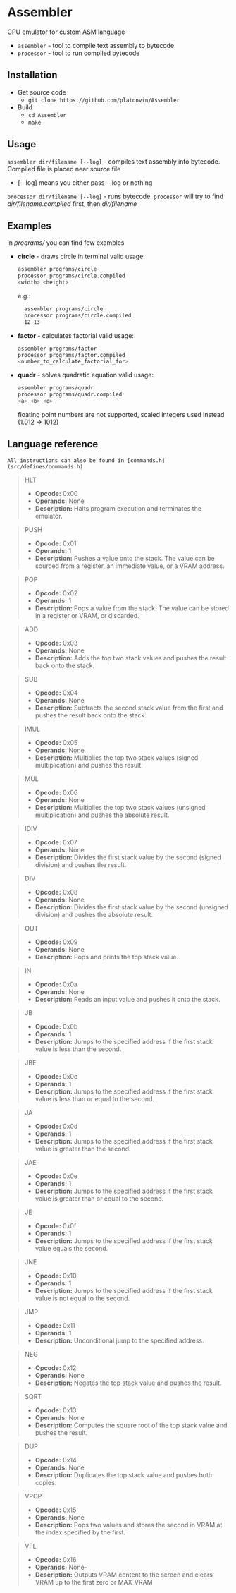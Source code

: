 
# Assembler

CPU emulator for custom ASM language

- `assembler` - tool to compile text assembly to bytecode
- `processor` - tool to run compiled bytecode

## Installation
- Get source code 
  - `git clone https://github.com/platonvin/Assembler`
- Build
  - `cd Assembler`
  - `make`


## Usage
`assembler dir/filename [--log]` - compiles text assembly into bytecode. Compiled file is placed near source file
 - [--log] means you either pass --log or nothing

`processor dir/filename [--log]` - runs bytecode. `processor` will try to find _dir/filename.compiled_ first, then _dir/filename_

## Examples
in _programs/_ you can find few examples
 - **circle** - draws circle in terminal
   valid usage:
     ```bash
     assembler programs/circle
     processor programs/circle.compiled
     <width> <height>
     ```
     e.g.:
      ```bash
        assembler programs/circle
        processor programs/circle.compiled
        12 13
     ```
 - **factor** - calculates factorial
   valid usage:
     ```bash
     assembler programs/factor
     processor programs/factor.compiled
     <number_to_calculate_factorial_for>
     ```
 - **quadr** - solves quadratic equation
    valid usage:
     ```bash
     assembler programs/quadr
     processor programs/quadr.compiled
     <a> <b> <c>
     ```
      floating point numbers are not supported, scaled integers used instead (1.012 -> 1012)

## Language reference
    All instructions can also be found in [commands.h](src/defines/commands.h)

> HLT
> - **Opcode:** 0x00
> - **Operands:** None
> - **Description:** Halts program execution and terminates the emulator.

> PUSH
> - **Opcode:** 0x01
> - **Operands:** 1
> - **Description:** Pushes a value onto the stack. The value can be sourced from a register, an immediate value, or a VRAM address.

> POP
> - **Opcode:** 0x02
> - **Operands:** 1
> - **Description:** Pops a value from the stack. The value can be stored in a register or VRAM, or discarded.

> ADD
> - **Opcode:** 0x03
> - **Operands:** None
> - **Description:** Adds the top two stack values and pushes the result back onto the stack.

> SUB
> - **Opcode:** 0x04
> - **Operands:** None
> - **Description:** Subtracts the second stack value from the first and pushes the result back onto the stack.

> IMUL
> - **Opcode:** 0x05
> - **Operands:** None
> - **Description:** Multiplies the top two stack values (signed multiplication) and pushes the result.

> MUL
> - **Opcode:** 0x06
> - **Operands:** None
> - **Description:** Multiplies the top two stack values (unsigned multiplication) and pushes the absolute result.

> IDIV
> - **Opcode:** 0x07
> - **Operands:** None
> - **Description:** Divides the first stack value by the second (signed division) and pushes the result.

> DIV
> - **Opcode:** 0x08
> - **Operands:** None
> - **Description:** Divides the first stack value by the second (unsigned division) and pushes the absolute result.

> OUT
> - **Opcode:** 0x09
> - **Operands:** None
> - **Description:** Pops and prints the top stack value.

> IN
> - **Opcode:** 0x0a
> - **Operands:** None
> - **Description:** Reads an input value and pushes it onto the stack.

> JB
> - **Opcode:** 0x0b
> - **Operands:** 1
> - **Description:** Jumps to the specified address if the first stack value is less than the second.

> JBE
> - **Opcode:** 0x0c
> - **Operands:** 1
> - **Description:** Jumps to the specified address if the first stack value is less than or equal to the second.

> JA
> - **Opcode:** 0x0d
> - **Operands:** 1
> - **Description:** Jumps to the specified address if the first stack value is greater than the second.

> JAE
> - **Opcode:** 0x0e
> - **Operands:** 1
> - **Description:** Jumps to the specified address if the first stack value is greater than or equal to the second.

> JE
> - **Opcode:** 0x0f
> - **Operands:** 1
> - **Description:** Jumps to the specified address if the first stack value equals the second.

> JNE
> - **Opcode:** 0x10
> - **Operands:** 1
> - **Description:** Jumps to the specified address if the first stack value is not equal to the second.

> JMP
> - **Opcode:** 0x11
> - **Operands:** 1
> - **Description:** Unconditional jump to the specified address.

> NEG
> - **Opcode:** 0x12
> - **Operands:** None
> - **Description:** Negates the top stack value and pushes the result.

> SQRT
> - **Opcode:** 0x13
> - **Operands:** None
> - **Description:** Computes the square root of the top stack value and pushes the result.

> DUP
> - **Opcode:** 0x14
> - **Operands:** None
> - **Description:** Duplicates the top stack value and pushes both copies.

> VPOP
> - **Opcode:** 0x15
> - **Operands:** None
> - **Description:** Pops two values and stores the second in VRAM at the index specified by the first.

> VFL
> - **Opcode:** 0x16
> - **Operands:** None- 
> - **Description:** Outputs VRAM content to the screen and clears VRAM up to the first zero or MAX_VRAM